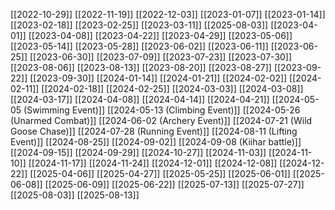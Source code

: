 
[[2022-10-29]]
[[2022-11-19]]
[[2022-12-03]]
[[2023-01-07]]
[[2023-01-14]]
[[2023-02-18]]
[[2023-02-25]]
[[2023-03-11]]
[[2025-08-03]]
[[2023-04-01]]
[[2023-04-08]]
[[2023-04-22]]
[[2023-04-29]]
[[2023-05-06]]
[[2023-05-14]]
[[2023-05-28]]
[[2023-06-02]]
[[2023-06-11]]
[[2023-06-25]]
[[2023-06-30]]
[[2023-07-09]]
[[2023-07-23]]
[[2023-07-30]]
[[2023-08-06]]
[[2023-08-13]]
[[2023-08-20]]
[[2023-08-27]]
[[2023-09-22]]
[[2023-09-30]]
[[2024-01-14]]
[[2024-01-21]]
[[2024-02-02]]
[[2024-02-11]]
[[2024-02-18]]
[[2024-02-25]]
[[2024-03-03]]
[[2024-03-08]]
[[2024-03-17]]
[[2024-04-08]]
[[2024-04-14]]
[[2024-04-21]]
[[2024-05-05 (Swimming Event)]]
[[2024-05-13 (Climbing Event)]]
[[2024-05-26 (Unarmed Combat)]]
[[2024-06-02 (Archery Event)]]
[[2024-07-21 (Wild Goose Chase)]]
[[2024-07-28 (Running Event)]]
[[2024-08-11 (Lifting Event)]]
[[2024-08-25]]
[[2024-09-02]]
[[2024-09-08 (Kiihar battle)]]
[[2024-09-15]]
[[2024-09-29]]
[[2024-10-27]]
[[2024-11-03]]
[[2024-11-10]]
[[2024-11-17]]
[[2024-11-24]]
[[2024-12-01]]
[[2024-12-08]]
[[2024-12-22]]
[[2025-04-06]]
[[2025-04-27]]
[[2025-05-25]]
[[2025-06-01]]
[[2025-06-08]]
[[2025-06-09]]
[[2025-06-22]]
[[2025-07-13]]
[[2025-07-27]]
[[2025-08-03]]
[[2025-08-13]]
